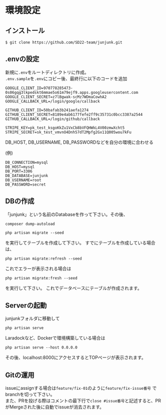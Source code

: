 # 環境設定
## インストール
```
$ git clone https://github.com/SD22-team/junjunk.git
```
## .envの設定
新規に```.env```をルートディレクトリに作成。<br>
```.env.sample```を```.env```にコピー後、最終行に以下のコードを追加
```
GOOGLE_CLIENT_ID=970778285473-0s06gqg3lkpedskt6mmae5o61m79ejf9.apps.googleusercontent.com
GOOGLE_CLIENT_SECRET=z7lBgwak-scMz7WDmaCowhA2
GOOGLE_CALLBACK_URL=/login/google/callback

GITHUB_CLIENT_ID=50bafab3b241aefa1274
GITHUB_CLIENT_SECRET=8189e4ab6177fefe2ff9c35731c0bcc3387a2544
GITHUB_CALLBACK_URL=/login/github/callback

STRIPE_KEY=pk_test_ksgoKkZu1VxCb8bVFQHWkL4V00zmwXcht5
STRIPE_SECRET=sk_test_vmvnO4Dnh57dT2Mpfg2Gx11Q005wou7kFu
```

DB_HOST, DB_USERNAME, DB_PASSWORDなどを自分の環境に合わせる<br>

(例)
```
DB_CONNECTION=mysql
DB_HOST=mysql
DB_PORT=3306
DB_DATABASE=junjunk
DB_USERNAME=root
DB_PASSWORD=secret
```

## DBの作成
「junjunk」という名前のDatabaseを作って下さい。その後、
```
composer dump-autoload
```
```
php artisan migrate --seed
```
を実行してテーブルを作成して下さい。
すでにテーブルを作成している場合は、
```
php artisan migrate:refresh --seed
```
これでエラーが表示される場合は
```
php artisan migrate:fresh --seed
```
を実行して下さい。
これでデータベースにテーブルが作成されます。

## Serverの起動
junjunkフォルダに移動して
```
php artisan serve
```

Laradockなど、Dockerで環境構築している場合は
```
php artisan serve --host 0.0.0.0
```
その後、localhost:8000にアクセスするとTOPページが表示されます。

## Gitの運用
issueにassignする場合は```feature/fix-01```のように```feature/fix-issue番号``` でbranchを切って下さい。<br>
また、PRを投げる際はコメントの最下行で```close #issue番号```と記述すると、PRがMergeされた後に自動でissueが消去されます。
